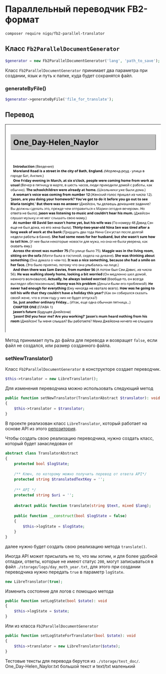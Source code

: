 # Параллельный переводчик FB2-формат

```
composer require nigo/fb2-parallel-translator
```

## Класс ``Fb2ParallelDocumentGenerator``

```php
$generator = new Fb2ParallelDocumentGenerator('lang', 'path_to_save');
```

Класс ``Fb2ParallelDocumentGenerator`` принимает два параметра при создании,
язык и путь к папке, куда будет сохранятся файл.

### generateByFile()

```php
$generator->generateByFile('file_for_translate');
```

## Перевод
![Текст описания](./doc/images/translated_text.png)

Метод принимает путь до файла для перевода и возвращет ``false``,
если файл не создался, или размер созданного файла.

### setNewTranslator()

Класс ``Fb2ParallelDocumentGenerator`` в конструкторе создает переводчик.

```php
$this->translator = new LibreTranslator();
```

Для изменения переводчика можно использовать следующий метод

```php
public function setNewTranslator(TranslatorAbstract $translator): void
{
    $this->translator = $translator;
}
```

В проекте реализован класс ``LibreTranslator``,
который работает на основе API из этого [репозитория](https://github.com/LibreTranslate/LibreTranslate).

Чтобы создать свою реализацию переводчика, нужно создать класс, который будет занаследован от

```php
abstract class TranslatorAbstract
{
    protected bool $logState;

    /** Ключ, по которому можно получить перевод от ответа API*/
    protected string $translatedTextKey = '';

    /** API */
    protected string $uri = '';
    
    abstract public function translate(string $text, mixed $lang);

    public function __construct(bool $logState = false)
    {
        $this->logState = $logState;
    }
}
```

далее нужно будет создать свою реализацию метода ``translate()``.

Иногда API может присылать не то, что мы хотим, и для более удобной отладки, ответы,
которые не имеют статус ``200``, могут записываться в файл ``./storage/logs/day_moth_year.txt``,
для этого при создании переводчика нужно передать ``true`` в параметр ``logState``.

```php
new LibreTranslator(true);
```

Изменить состояние для логов с помощью метода
```php
public function setLogState(bool $state): void
{
    $this->logState = $state;
}
```

Или из класса ``Fb2ParallelDocumentGenerator``

```php
public function setLogStateForTranslator(bool $state): void
{
    $this->translator = new LibreTranslator($state);
}
```

Тестовые тексты для перевода берутся из ``./storage/test_doc/``. One_Day-Helen_Naylor.txt большой текст и text/txt маленький
